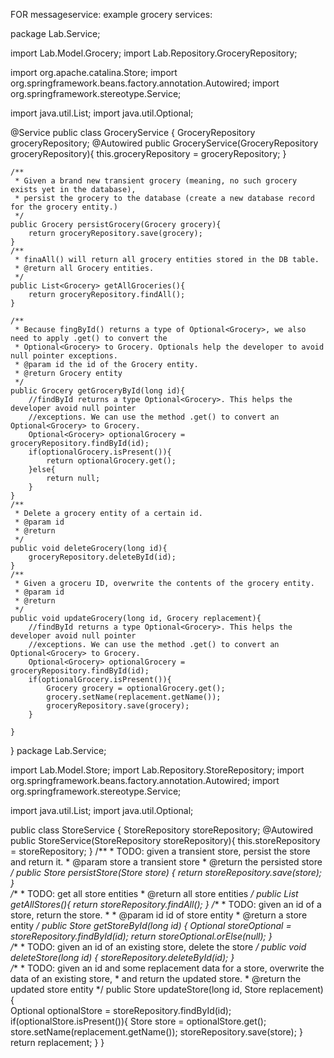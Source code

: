FOR messageservice:
example grocery services:

package Lab.Service;

import Lab.Model.Grocery;
import Lab.Repository.GroceryRepository;

import org.apache.catalina.Store;
import org.springframework.beans.factory.annotation.Autowired;
import org.springframework.stereotype.Service;

import java.util.List;
import java.util.Optional;

@Service
public class GroceryService {
    GroceryRepository groceryRepository;
    @Autowired
    public GroceryService(GroceryRepository groceryRepository){
        this.groceryRepository = groceryRepository;
    }

    /**
     * Given a brand new transient grocery (meaning, no such grocery exists yet in the database),
     * persist the grocery to the database (create a new database record for the grocery entity.)
     */
    public Grocery persistGrocery(Grocery grocery){
        return groceryRepository.save(grocery);
    }
    /**
     * finaAll() will return all grocery entities stored in the DB table.
     * @return all Grocery entities.
     */
    public List<Grocery> getAllGroceries(){
        return groceryRepository.findAll();
    }

    /**
     * Because fingById() returns a type of Optional<Grocery>, we also need to apply .get() to convert the
     * Optional<Grocery> to Grocery. Optionals help the developer to avoid null pointer exceptions.
     * @param id the id of the Grocery entity.
     * @return Grocery entity
     */
    public Grocery getGroceryById(long id){
        //findById returns a type Optional<Grocery>. This helps the developer avoid null pointer
        //exceptions. We can use the method .get() to convert an Optional<Grocery> to Grocery.
        Optional<Grocery> optionalGrocery = groceryRepository.findById(id);
        if(optionalGrocery.isPresent()){
            return optionalGrocery.get();
        }else{
            return null;
        }
    }
    /**
     * Delete a grocery entity of a certain id.
     * @param id
     * @return
     */
    public void deleteGrocery(long id){
        groceryRepository.deleteById(id);
    }
    /**
     * Given a groceru ID, overwrite the contents of the grocery entity.
     * @param id
     * @return
     */
    public void updateGrocery(long id, Grocery replacement){
        //findById returns a type Optional<Grocery>. This helps the developer avoid null pointer
        //exceptions. We can use the method .get() to convert an Optional<Grocery> to Grocery.
        Optional<Grocery> optionalGrocery = groceryRepository.findById(id);
        if(optionalGrocery.isPresent()){
            Grocery grocery = optionalGrocery.get();
            grocery.setName(replacement.getName());
            groceryRepository.save(grocery);
        }

    }
}
package Lab.Service;

import Lab.Model.Store;
import Lab.Repository.StoreRepository;
import org.springframework.beans.factory.annotation.Autowired;
import org.springframework.stereotype.Service;

import java.util.List;
import java.util.Optional;

public class StoreService {
    StoreRepository storeRepository;
    @Autowired
    public StoreService(StoreRepository storeRepository){
        this.storeRepository = storeRepository;
    }
    /**
     * TODO: given a transient store, persist the store and return it.
     * @param store a transient store
     * @return the persisted store
     */
    public Store persistStore(Store store) {
        return storeRepository.save(store);
    }    
    /**
     * TODO: get all store entities
     * @return all store entities
     */
    public List<Store> getAllStores(){
        return storeRepository.findAll();
    }
    /**
     * TODO: given an id of a store, return the store.
     *
     * @param id id of store entity
     * @return a store entity
     */
    public Store getStoreById(long id) {
        Optional<Store> storeOptional = storeRepository.findById(id);
        return storeOptional.orElse(null);
    }    
    /**
     * TODO: given an id of an existing store, delete the store
     */
    public void deleteStore(long id) {
        storeRepository.deleteById(id);
    }    
    /**
     * TODO: given an id and some replacement data for a store, overwrite the data of an existing store,
     * and return the updated store.
     * @return the updated store entity
     */
    public Store updateStore(long id, Store replacement) {    
        Optional<Store> optionalStore = storeRepository.findById(id);
        if(optionalStore.isPresent()){
            Store store = optionalStore.get();
            store.setName(replacement.getName());
            storeRepository.save(store);
        }
        return replacement;
    }
}